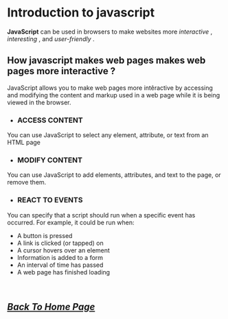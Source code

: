 # Introduction to javascript 

 **JavaScript** can be used in browsers to make websites more *interactive* , *interesting* , and *user-friendly* .

 ## How javascript makes web pages makes web pages more interactive ?

 JavaScript allows you to make web pages more intêractive by accessing and modifying the content and markup used in a web page while it is being viewed in the browser.
 
 * ### ACCESS CONTENT 
You can use JavaScript to select any element, attribute, or text from an HTML page

 * ### MODIFY CONTENT 
You can use JavaScript to add elements, attributes, and text to the page, or remove them.

 * ### REACT TO EVENTS 
You can specify that a script should run when a specific event has occurred. For
example, it could be run when: <br>

* A button is pressed
* A link is clicked (or tapped) on
* A cursor hovers over an element
* Information is added to a form
* An interval of time has passed
* A web page has finished loading

<br>

## [*Back To Home Page*](./README-1.md) 